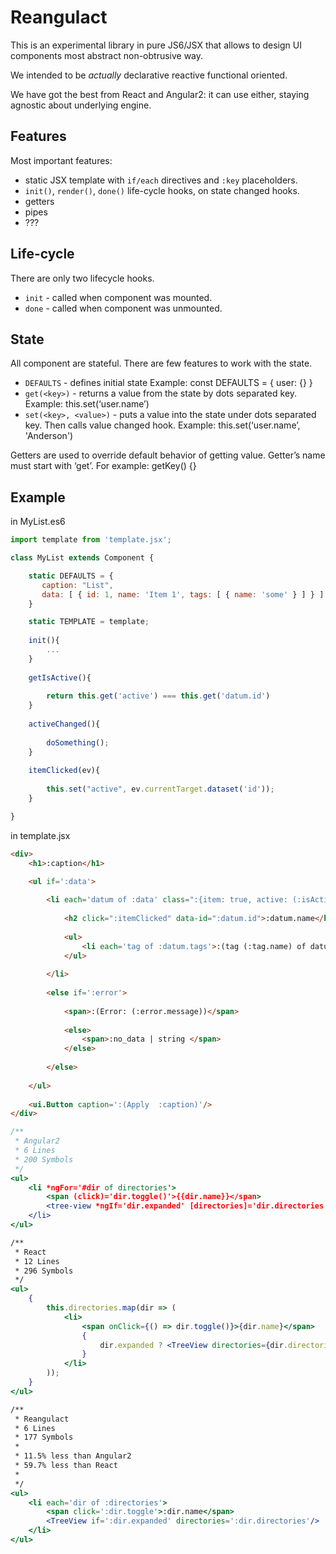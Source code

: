 # Reangulact

This is an experimental library in pure JS6/JSX that allows to design UI components most abstract non-obtrusive way.

We intended to be _actually_ declarative reactive functional oriented.

We have got the best from React and Angular2: it can use either, staying agnostic about underlying engine.

## Features

Most important features:
 - static JSX template with `if/each` directives and `:key` placeholders.
 - `init()`, `render()`, `done()` life-cycle hooks, on state changed hooks.
 - getters
 - pipes
 - ???

## Life-cycle
There are only two lifecycle hooks.

* `init` - called when component was mounted.
* `done` - called when component was unmounted.

## State
All component are stateful. There are few features to work with the state.

* `DEFAULTS` - defines initial state
  Example: const DEFAULTS = {
    user: {}
  }
* `get(<key>)` - returns a value from the state by dots separated key.
  Example: this.set(‘user.name’)
* `set(<key>, <value>)` - puts a value into the state under dots separated key. Then calls value changed hook.
  Example: this.set(‘user.name’, 'Anderson')

Getters are used to override default behavior of getting value. Getter’s name must start with ‘get’.
For example: getKey() {}

## Example 

in MyList.es6

```javascript
import template from 'template.jsx';

class MyList extends Component {

    static DEFAULTS = {
       caption: "List",
       data: [ { id: 1, name: 'Item 1', tags: [ { name: 'some' } ] } ]
    }

    static TEMPLATE = template;
    
    init(){
        ...
    }
    
    getIsActive(){
    
        return this.get('active') === this.get('datum.id')
    }
    
    activeChanged(){
    
        doSomething();
    }
    
    itemClicked(ev){
    
        this.set("active", ev.currentTarget.dataset('id'));
    }

}

```

in template.jsx

```html
<div>
    <h1>:caption</h1>

    <ul if=':data'>
    
        <li each='datum of :data' class=":{item: true, active: (:isActive)}">
        
            <h2 click=":itemClicked" data-id=":datum.id">:datum.name</h2>
            
            <ul>
                <li each='tag of :datum.tags'>:(tag (:tag.name) of datum (:datum.name))</li>
            </ul>
            
        </li>
        
        <else if=':error'>
        
            <span>:(Error: (:error.message))</span>
            
            <else>
                <span>:no_data | string </span>
            </else>
            
        </else>
        
    </ul>
    
    <ui.Button caption=':(Apply  :caption)'/>
</div>
```
```jsx
/**
 * Angular2
 * 6 Lines
 * 200 Symbols
 */
<ul>
    <li *ngFor='#dir of directories'>
        <span (click)='dir.toggle()'>{{dir.name}}</span>
        <tree-view *ngIf='dir.expanded' [directories]='dir.directories'></tree-view>
    </li>
</ul>

/**
 * React
 * 12 Lines
 * 296 Symbols
 */
<ul>
    {
        this.directories.map(dir => (
            <li>
                <span onClick={() => dir.toggle()}>{dir.name}</span>
                {
                    dir.expanded ? <TreeView directories={dir.directories}/> : null
                }
            </li>
        ));
    }
</ul>

/**
 * Reangulact
 * 6 Lines
 * 177 Symbols
 *
 * 11.5% less than Angular2
 * 59.7% less than React
 *
 */
<ul>
    <li each='dir of :directories'>
        <span click=':dir.toggle'>:dir.name</span>
        <TreeView if=':dir.expanded' directories=':dir.directories'/>
    </li>
</ul>
```
